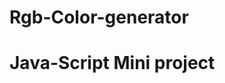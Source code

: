 # Rgb-Color-generator
<h1>Java-Script Mini project</h1>
<a href="https://www-rgb-color-generator.netlify.app/" src="RGB COLOR GENERATOR">
